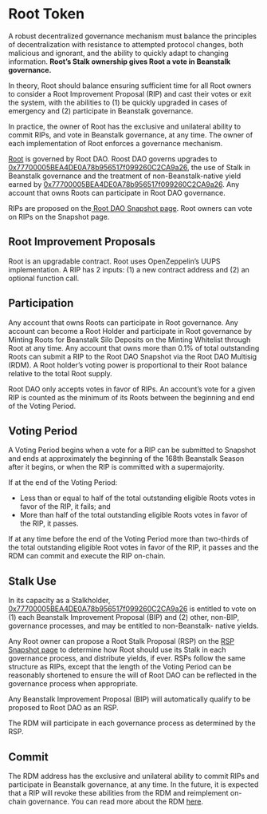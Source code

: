 # Root Token

A robust decentralized governance mechanism must balance the principles of decentralization with resistance to attempted protocol changes, both malicious and ignorant, and the ability to quickly adapt to changing information. **Root’s Stalk ownership gives Root a vote in Beanstalk governance.**

In theory, Root should balance ensuring sufficient time for all Root owners to consider a Root Improvement Proposal (RIP) and cast their votes or exit the system, with the abilities to (1) be quickly upgraded in cases of emergency and (2) participate in Beanstalk governance.

In practice, the owner of Root has the exclusive and unilateral ability to commit RIPs, and vote in Beanstalk governance, at any time. The owner of each implementation of Root enforces a governance mechanism.

[Root](https://etherscan.io/address/0x77700005BEA4DE0A78b956517f099260C2CA9a26) is governed by Root DAO. Roost DAO governs upgrades to [0x77700005BEA4DE0A78b956517f099260C2CA9a26](https://etherscan.io/address/0x77700005BEA4DE0A78b956517f099260C2CA9a26), the use of Stalk in Beanstalk governance and the treatment of non-Beanstalk-native yield earned by [0x77700005BEA4DE0A78b956517f099260C2CA9a26](https://etherscan.io/address/0x77700005BEA4DE0A78b956517f099260C2CA9a26). Any account that owns Roots can participate in Root DAO governance.

RIPs are proposed on the[ Root DAO Snapshot page](https://snapshot.org/#/rootsmoney.eth). Root owners can vote on RIPs on the Snapshot page.

## Root Improvement Proposals&#x20;

Root is an upgradable contract. Root uses OpenZeppelin’s UUPS implementation. A RIP has 2 inputs: (1) a new contract address and (2) an optional function call.

## Participation&#x20;

Any account that owns Roots can participate in Root governance. Any account can become a Root Holder and participate in Root governance by Minting Roots for Beanstalk Silo Deposits on the Minting Whitelist through Root at any time. Any account that owns more than 0.1% of total outstanding Roots can submit a RIP to the Root DAO Snapshot via the Root DAO Multisig (RDM). A Root holder’s voting power is proportional to their Root balance relative to the total Root supply.

Root DAO only accepts votes in favor of RIPs. An account’s vote for a given RIP is counted as the minimum of its Roots between the beginning and end of the Voting Period.

## Voting Period&#x20;

A Voting Period begins when a vote for a RIP can be submitted to Snapshot and ends at approximately the beginning of the 168th Beanstalk Season after it begins, or when the RIP is committed with a supermajority.

If at the end of the Voting Period:

* Less than or equal to half of the total outstanding eligible Roots votes in favor of the RIP, it fails; and
* More than half of the total outstanding eligible Roots votes in favor of the RIP, it passes.&#x20;

If at any time before the end of the Voting Period more than two-thirds of the total outstanding eligible Root votes in favor of the RIP, it passes and the RDM can commit and execute the RIP on-chain.

## Stalk Use

In its capacity as a Stalkholder, [0x77700005BEA4DE0A78b956517f099260C2CA9a26](https://etherscan.io/address/0x77700005BEA4DE0A78b956517f099260C2CA9a26) is entitled to vote on (1) each Beanstalk Improvement Proposal (BIP) and (2) other, non-BIP, governance processes, and may be entitled to non-Beanstalk- native yields.

Any Root owner can propose a Root Stalk Proposal (RSP) on the [RSP Snapshot page](https://snapshot.org/#/rootstalkproposals.eth) to determine how Root should use its Stalk in each governance process, and distribute yields, if ever. RSPs follow the same structure as RIPs, except that the length of the Voting Period can be reasonably shortened to ensure the will of Root DAO can be reflected in the governance process when appropriate.&#x20;

Any Beanstalk Improvement Proposal (BIP) will automatically qualify to be proposed to Root DAO as an RSP.

The RDM will participate in each governance process as determined by the RSP.

## Commit

The RDM address has the exclusive and unilateral ability to commit RIPs and participate in Beanstalk governance, at any time. In the future, it is expected that a RIP will revoke these abilities from the RDM and reimplement on-chain governance. You can read more about the RDM [here](rdm-process.md).
